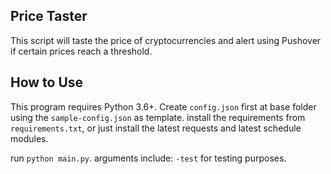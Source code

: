 Price Taster
------------

This script will taste the price of cryptocurrencies
and alert using Pushover if certain prices reach a threshold.

How to Use
----------

This program requires Python 3.6+.
Create `config.json` first at base folder using the `sample-config.json` as template.
install the requirements from `requirements.txt`, or just install the latest requests
and latest schedule modules.

run `python main.py`. arguments include: `-test` for testing purposes.
